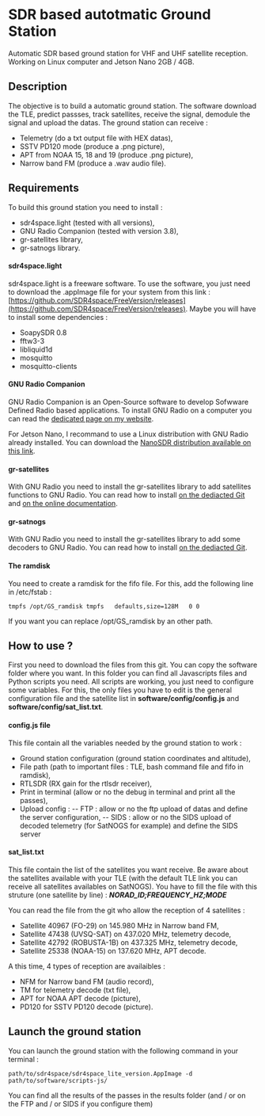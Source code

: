 # SDR based autotmatic Ground Station
Automatic SDR based ground station for VHF and UHF satellite reception. Working on Linux computer and Jetson Nano 2GB / 4GB.

## Description
The objective is to build a automatic ground station. The software download the TLE, predict passses, track satellites, receive the signal, demodule the signal and upload the datas.
The ground station can receive :
- Telemetry (do a txt output file with HEX datas),
- SSTV PD120 mode (produce a .png picture),
- APT from NOAA 15, 18 and 19 (produce .png picture),
- Narrow band FM (produce a .wav audio file).

## Requirements
To build this ground station you need to install :
- sdr4space.light (tested with all versions),
- GNU Radio Companion (tested with version 3.8),
- gr-satellites library,
- gr-satnogs library.

#### sdr4space.light
sdr4space.light is a freeware software. To use the software, you just need to download the .appImage file for your system from this link : [https://github.com/SDR4space/FreeVersion/releases](https://github.com/SDR4space/FreeVersion/releases).
Maybe you will have to install some dependencies :
- SoapySDR 0.8
- fftw3-3
- libliquid1d
- mosquitto
- mosquitto-clients

#### GNU Radio Companion
GNU Radio Companion is an Open-Source software to develop Sofwware Defined Radio based applications.
To install GNU Radio on a computer you can read the [dedicated page on my website](https://f4iai.fr/logiciels/gnu-radio/installation-du-logiciel-gnu-radio-companion-sous-linux/).

For Jetson Nano, I recommand to use a Linux distribution with GNU Radio already installed. You can download the [NanoSDR distribution available on this link](https://github.com/SDR-Technologies/NanoSDR).

#### gr-satellites
With GNU Radio you need to install the gr-satellites library to add satellites functions to GNU Radio. You can read how to install [on the dediacted Git](https://github.com/daniestevez/gr-satellites) and [on the online documentation](https://gr-satellites.readthedocs.io/en/latest/installation_intro.html).

#### gr-satnogs
With GNU Radio you need to install the gr-satellites library to add some decoders to GNU Radio. You can read how to install [on the dediacted Git](https://gitlab.com/librespacefoundation/satnogs/gr-satnogs). 

#### The ramdisk
You need to create a ramdisk for the fifo file. For this, add the following line in /etc/fstab :
~~~
tmpfs /opt/GS_ramdisk tmpfs   defaults,size=128M   0 0
~~~
If you want you can replace /opt/GS_ramdisk by an other path.

## How to use ?
First you need to download the files from this git. You can copy the software folder where you want. In this folder you can find all Javascripts files and Python scripts you need. All scripts are working, you just need to configure some variables. For this, the only files you have to edit is the general configuration file and the satellite list in **software/config/config.js** and **software/config/sat_list.txt**.

#### config.js file
This file contain all the variables needed by the ground station to work :
- Ground station configuration (ground station coordinates and altitude),
- File path (path to important files : TLE, bash command file and fifo in ramdisk),
- RTLSDR (RX gain for the rtlsdr receiver),
- Print in terminal (allow or no the debug in terminal and print all the passes),
- Upload config :
-- FTP : allow or no the ftp upload of datas and define the server configuration,
-- SIDS : allow or no the SIDS upload of decoded telemetry (for SatNOGS for example) and define the SIDS server

#### sat_list.txt
This file contain the list of the satellites you want receive. Be aware about the satellites available with your TLE (with the default TLE link you can receive all satellites availables on SatNOGS).
You have to fill the file with this struture (one satellite by line) :
***NORAD_ID;FREQUENCY_HZ;MODE***

You can read the file from the git who allow the reception of 4 satellites :
- Satellite 40967 (FO-29) on 145.980 MHz in Narrow band FM,
- Satellite 47438 (UVSQ-SAT) on 437.020 MHz, telemetry decode,
- Satellite 42792 (ROBUSTA-1B) on 437.325 MHz, telemetry decode,
- Satellite 25338 (NOAA-15) on 137.620 MHz, APT decode.

A this time, 4 types of reception are availaibles :
- NFM for Narrow band FM (audio record),
- TM for telemetry decode (txt file),
- APT for NOAA APT decode (picture),
- PD120 for SSTV PD120 decode (picture).

## Launch the ground station
You can launch the ground station with the following command in your terminal :
~~~
path/to/sdr4space/sdr4space_lite_version.AppImage -d path/to/software/scripts-js/
~~~

You can find all the results of the passes in the results folder (and / or on the FTP and / or SIDS if you configure them)
